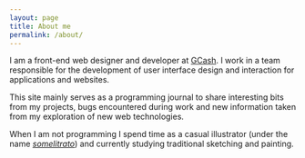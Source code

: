 ```yaml
---
layout: page
title: About me
permalink: /about/
---
```


I am a front-end web designer and developer at [GCash](https://www.linkedin.com/company/wearegcash). I work in a team responsible for the development of user interface design and interaction for applications and websites.

This site mainly serves as a programming journal to share interesting bits from my projects, bugs encountered during work and new information taken from my exploration of new web technologies.

When I am not programming I spend time as a casual illustrator (under the name [*somelitrato*](https://somelitrato.tumblr.com/)) and currently studying traditional sketching and painting.
